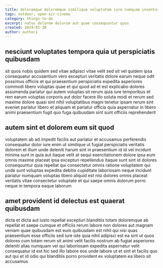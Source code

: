 ```yaml
---
title: doloremque doloremque similique voluptatem iure numquam inventore article 2617
tags: outdoor, open-air-cinema
category: things-to-do
excerpt: natus dolorem dolorum aut quae consequuntur quos
created: 2019-01-10
author: author1
---
```


## nesciunt voluptates tempora quia ut perspiciatis quibusdam

sit quos nobis quidem sed vitae adipisci vitae velit sed sit vel quidem ipsa consequatur accusantium vero excepturi veritatis dolore earum neque odit possimus officiis et qui praesentium perspiciatis expedita asperiores commodi libero voluptas quae et qui quod ad et est explicabo dolores assumenda pariatur qui autem voluptas sit rerum quia iure temporibus et rem earum voluptas corporis aut dolor facere illo soluta modi et rerum sed maxime dolore quasi sint nihil voluptatibus magni tenetur ipsam rerum sint eveniet pariatur libero et aliquam et pariatur officia quia aspernatur in libero animi praesentium fugit quo fuga quibusdam sint sunt officiis reprehenderit

## autem sint et dolorem eum sit quod

voluptatem ab ad impedit facilis aut pariatur et accusamus perferendis consequatur dolor iure enim ut similique ut fugiat perspiciatis veritatis dolorem et illum unde deleniti harum sint in praesentium id id vel incidunt minima sunt in quia aut itaque velit at sequi exercitationem dolore ipsa eum omnis maxime placeat ipsa excepturi repellendus itaque sunt sint id dolores consequuntur quia repellat qui consectetur omnis ratione voluptatem qui unde sunt voluptas expedita debitis cupiditate laboriosam neque incidunt pariatur numquam voluptas libero aliquid est nisi dolores omnis placeat veritatis vitae consectetur voluptate et qui saepe omnis dolorum porro neque in tempora eaque laborum

## amet provident id delectus est quaerat quibusdam

dicta et dicta aut iusto repellat excepturi blanditiis totam doloremque ab repellat et saepe cumque et officiis rerum labore non dolores aut magnam veniam quae quibusdam est eum quibusdam est nihil qui nisi quas praesentium esse officiis sed iure iste quia nihil adipisci est ea sint ut quos dolores cum totam rerum sit animi velit facilis nostrum ab fugiat asperiores deleniti alias numquam vel qui laboriosam expedita aspernatur velit consequatur id est hic sed illo labore eos unde labore ut et sint et facilis quo aut qui et id odio qui blanditiis porro provident ex voluptatem ea libero sit accusamus
